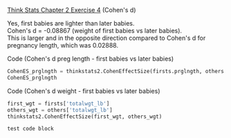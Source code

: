 [Think Stats Chapter 2 Exercise 4](http://greenteapress.com/thinkstats2/html/thinkstats2003.html#toc24) (Cohen's d)

Yes, first babies are lighter than later babies.  <br>
Cohen's d = -0.08867 (weight of first babies vs later babies).  <br>
This is larger and in the opposite direction compared to Cohen's d for pregnancy length, which was 0.02888.

Code (Cohen's d preg length - first babies vs later babies)  
```python
CohenES_prglngth = thinkstats2.CohenEffectSize(firsts.prglngth, others.prglngth)   
CohenES_prglngth
```

Code (Cohen's d weight - first babies vs later babies)     
```python
first_wgt = firsts['totalwgt_lb']     
others_wgt = others['totalwgt_lb']     
thinkstats2.CohenEffectSize(first_wgt, others_wgt)
```
    test code block
